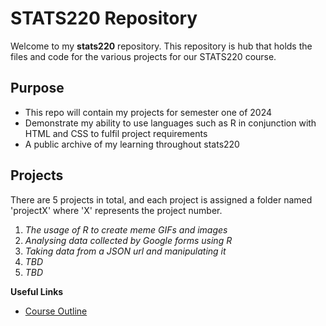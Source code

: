 # STATS220 Repository
Welcome to my **stats220** repository. This repository is hub that holds the files and code for the various projects for our STATS220 course.

## Purpose
- This repo will contain my projects for semester one of 2024
- Demonstrate my ability to use languages such as R in conjunction with HTML and CSS to fulfil project requirements
- A public archive of my learning throughout stats220
  

## Projects
There are 5 projects in total, and each project is assigned a folder named 'projectX' where 'X' represents the project number.

1. _The usage of R to create meme GIFs and images_
2. _Analysing data collected by Google forms using R_
3. _Taking data from a JSON url and manipulating it_
4. _TBD_
5. _TBD_


**Useful Links**
- [Course Outline](https://courseoutline.auckland.ac.nz/dco/course/STATS/220/1243)
